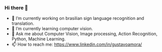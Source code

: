 ### Hi there 👋

- 🔭 I’m currently working on brasilian sign language recognition and translation.
- 🌱 I’m currently learning computer vision.
- 💬 Ask me about Computer Vision, Image processing, Action Recognition, Python, Machine Learning.
- 📫 How to reach me: https://www.linkedin.com/in/gustavoamora/

<!--
**gustavoamora/gustavoamora** is a ✨ _special_ ✨ repository because its `README.md` (this file) appears on your GitHub profile.

Here are some ideas to get you started:

- 🔭 I’m currently working on multivariate data analysys.
- 🌱 I’m currently learning machine learning.
- 👯 I’m looking to collaborate on ...
- 🤔 I’m looking for help with ...
- 💬 Ask me about SQL, Python, Statistics.
- 📫 How to reach me: https://www.linkedin.com/in/gustavoamora/
- 😄 Pronouns: ...
- ⚡ Fun fact: ...
-->
